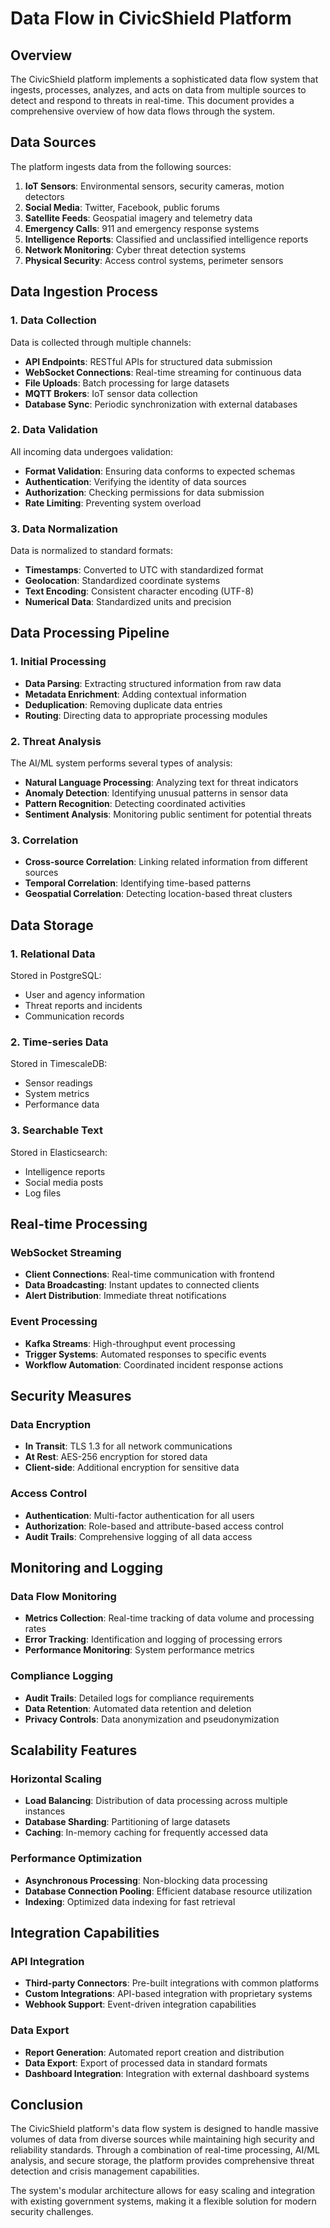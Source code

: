# Data Flow in CivicShield Platform

## Overview

The CivicShield platform implements a sophisticated data flow system that ingests, processes, analyzes, and acts on data from multiple sources to detect and respond to threats in real-time. This document provides a comprehensive overview of how data flows through the system.

## Data Sources

The platform ingests data from the following sources:

1. **IoT Sensors**: Environmental sensors, security cameras, motion detectors
2. **Social Media**: Twitter, Facebook, public forums
3. **Satellite Feeds**: Geospatial imagery and telemetry data
4. **Emergency Calls**: 911 and emergency response systems
5. **Intelligence Reports**: Classified and unclassified intelligence reports
6. **Network Monitoring**: Cyber threat detection systems
7. **Physical Security**: Access control systems, perimeter sensors

## Data Ingestion Process

### 1. Data Collection

Data is collected through multiple channels:

- **API Endpoints**: RESTful APIs for structured data submission
- **WebSocket Connections**: Real-time streaming for continuous data
- **File Uploads**: Batch processing for large datasets
- **MQTT Brokers**: IoT sensor data collection
- **Database Sync**: Periodic synchronization with external databases

### 2. Data Validation

All incoming data undergoes validation:

- **Format Validation**: Ensuring data conforms to expected schemas
- **Authentication**: Verifying the identity of data sources
- **Authorization**: Checking permissions for data submission
- **Rate Limiting**: Preventing system overload

### 3. Data Normalization

Data is normalized to standard formats:

- **Timestamps**: Converted to UTC with standardized format
- **Geolocation**: Standardized coordinate systems
- **Text Encoding**: Consistent character encoding (UTF-8)
- **Numerical Data**: Standardized units and precision

## Data Processing Pipeline

### 1. Initial Processing

- **Data Parsing**: Extracting structured information from raw data
- **Metadata Enrichment**: Adding contextual information
- **Deduplication**: Removing duplicate data entries
- **Routing**: Directing data to appropriate processing modules

### 2. Threat Analysis

The AI/ML system performs several types of analysis:

- **Natural Language Processing**: Analyzing text for threat indicators
- **Anomaly Detection**: Identifying unusual patterns in sensor data
- **Pattern Recognition**: Detecting coordinated activities
- **Sentiment Analysis**: Monitoring public sentiment for potential threats

### 3. Correlation

- **Cross-source Correlation**: Linking related information from different sources
- **Temporal Correlation**: Identifying time-based patterns
- **Geospatial Correlation**: Detecting location-based threat clusters

## Data Storage

### 1. Relational Data

Stored in PostgreSQL:
- User and agency information
- Threat reports and incidents
- Communication records

### 2. Time-series Data

Stored in TimescaleDB:
- Sensor readings
- System metrics
- Performance data

### 3. Searchable Text

Stored in Elasticsearch:
- Intelligence reports
- Social media posts
- Log files

## Real-time Processing

### WebSocket Streaming

- **Client Connections**: Real-time communication with frontend
- **Data Broadcasting**: Instant updates to connected clients
- **Alert Distribution**: Immediate threat notifications

### Event Processing

- **Kafka Streams**: High-throughput event processing
- **Trigger Systems**: Automated responses to specific events
- **Workflow Automation**: Coordinated incident response actions

## Security Measures

### Data Encryption

- **In Transit**: TLS 1.3 for all network communications
- **At Rest**: AES-256 encryption for stored data
- **Client-side**: Additional encryption for sensitive data

### Access Control

- **Authentication**: Multi-factor authentication for all users
- **Authorization**: Role-based and attribute-based access control
- **Audit Trails**: Comprehensive logging of all data access

## Monitoring and Logging

### Data Flow Monitoring

- **Metrics Collection**: Real-time tracking of data volume and processing rates
- **Error Tracking**: Identification and logging of processing errors
- **Performance Monitoring**: System performance metrics

### Compliance Logging

- **Audit Trails**: Detailed logs for compliance requirements
- **Data Retention**: Automated data retention and deletion
- **Privacy Controls**: Data anonymization and pseudonymization

## Scalability Features

### Horizontal Scaling

- **Load Balancing**: Distribution of data processing across multiple instances
- **Database Sharding**: Partitioning of large datasets
- **Caching**: In-memory caching for frequently accessed data

### Performance Optimization

- **Asynchronous Processing**: Non-blocking data processing
- **Database Connection Pooling**: Efficient database resource utilization
- **Indexing**: Optimized data indexing for fast retrieval

## Integration Capabilities

### API Integration

- **Third-party Connectors**: Pre-built integrations with common platforms
- **Custom Integrations**: API-based integration with proprietary systems
- **Webhook Support**: Event-driven integration capabilities

### Data Export

- **Report Generation**: Automated report creation and distribution
- **Data Export**: Export of processed data in standard formats
- **Dashboard Integration**: Integration with external dashboard systems

## Conclusion

The CivicShield platform's data flow system is designed to handle massive volumes of data from diverse sources while maintaining high security and reliability standards. Through a combination of real-time processing, AI/ML analysis, and secure storage, the platform provides comprehensive threat detection and crisis management capabilities.

The system's modular architecture allows for easy scaling and integration with existing government systems, making it a flexible solution for modern security challenges.
